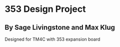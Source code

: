 # 353 Design Project
## By Sage Livingstone and Max Klug
Designed for TM4C with 353 expansion board
